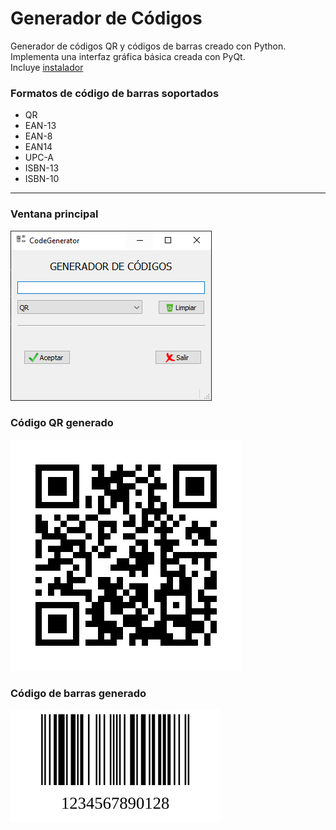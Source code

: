 # Generador de Códigos
Generador de códigos QR y códigos de barras creado con Python.  
Implementa una interfaz gráfica básica creada con PyQt.  
Incluye [instalador](/Output/setup.exe)  

### Formatos de código de barras soportados
- QR
- EAN-13
- EAN-8
- EAN14
- UPC-A
- ISBN-13
- ISBN-10
___
### Ventana principal
![ventana principal](/img/git/1.PNG "ventana principal")
### Código QR generado
![ventana](/img/git/16_07_2022-23_52_43.png "ventana")  
### Código de barras generado
![ventana](/img/git/16_07_2022-12_21_48.svg "ventana")